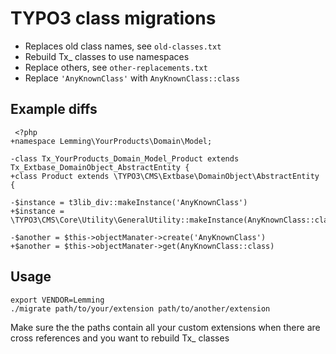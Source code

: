# TYPO3 class migrations

* Replaces old class names, see `old-classes.txt`
* Rebuild Tx_ classes to use namespaces
* Replace others, see `other-replacements.txt`
* Replace `'AnyKnownClass'` with `AnyKnownClass::class`

## Example diffs
```
 <?php
+namespace Lemming\YourProducts\Domain\Model;

-class Tx_YourProducts_Domain_Model_Product extends Tx_Extbase_DomainObject_AbstractEntity {
+class Product extends \TYPO3\CMS\Extbase\DomainObject\AbstractEntity {
```

```
-$instance = t3lib_div::makeInstance('AnyKnownClass')
+$instance = \TYPO3\CMS\Core\Utility\GeneralUtility::makeInstance(AnyKnownClass::class);
```

```
-$another = $this->objectManater->create('AnyKnownClass')
+$another = $this->objectManater->get(AnyKnownClass::class)

```

## Usage

```
export VENDOR=Lemming
./migrate path/to/your/extension path/to/another/extension
```

Make sure the the paths contain all your custom extensions when there are cross references and you want to rebuild Tx_ classes